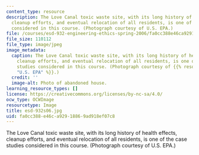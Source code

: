 ```yaml
---
content_type: resource
description: The Love Canal toxic waste site, with its long history of health effects,
  cleanup efforts, and eventual relocation of all residents, is one of the case studies
  considered in this course. (Photograph courtesy of U.S. EPA.)
file: /courses/esd-932-engineering-ethics-spring-2006/fa0cc388e46ca92918869ad918ef07c8_esd-932s06.jpg
file_size: 110112
file_type: image/jpeg
image_metadata:
  caption: The Love Canal toxic waste site, with its long history of health effects,
    cleanup efforts, and eventual relocation of all residents, is one of the case
    studies considered in this course. (Photograph courtesy of {{% resource_link "7a1c8ef8-72b2-4bd2-80e3-4b956f80ea0f"
    "U.S. EPA" %}}.)
  credit: ''
  image-alt: Photo of abandoned house.
learning_resource_types: []
license: https://creativecommons.org/licenses/by-nc-sa/4.0/
ocw_type: OCWImage
resourcetype: Image
title: esd-932s06.jpg
uid: fa0cc388-e46c-a929-1886-9ad918ef07c8
---
```

The Love Canal toxic waste site, with its long history of health effects, cleanup efforts, and eventual relocation of all residents, is one of the case studies considered in this course. (Photograph courtesy of U.S. EPA.)